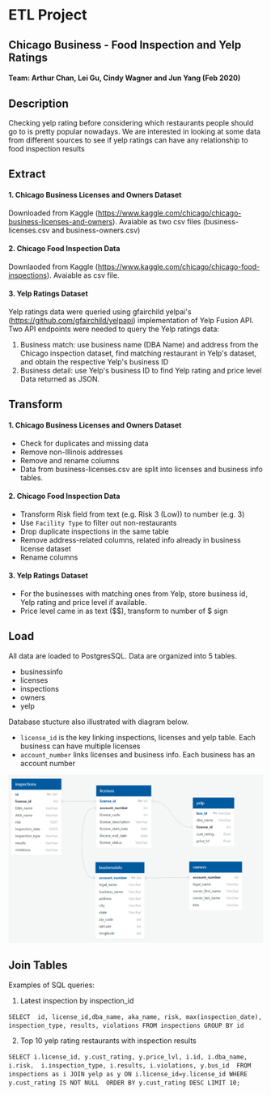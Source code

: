# ETL Project
## Chicago Business - Food Inspection and Yelp Ratings

#### Team: Arthur Chan, Lei Gu, Cindy Wagner and Jun Yang (Feb 2020)

## Description
Checking yelp rating before considering which restaurants people should go to is pretty popular nowadays. We are interested in looking at some data from different sources to see if yelp ratings can have any relationship to food inspection results

## Extract
#### 1. Chicago Business Licenses and Owners Dataset
Downloaded from Kaggle (https://www.kaggle.com/chicago/chicago-business-licenses-and-owners). Avaiable as two csv files (business-licenses.csv and business-owners.csv)

#### 2. Chicago Food Inspection Data
Downlaoded from Kaggle (https://www.kaggle.com/chicago/chicago-food-inspections). Avaiable as csv file.

#### 3. Yelp Ratings Dataset
Yelp ratings data were queried using gfairchild yelpai's (https://github.com/gfairchild/yelpapi) implementation of Yelp Fusion API. Two API endpoints were needed to query the Yelp ratings data:
1. Business match: use business name (DBA Name) and address from the Chicago inspection dataset, find matching restaurant in Yelp's dataset, and obtain the respective Yelp's business ID
2. Business detail: use Yelp's business ID to find Yelp rating and price level 
Data returned as JSON. 

## Transform
#### 1. Chicago Business Licenses and Owners Dataset
- Check for duplicates and missing data
- Remove non-Illinois addresses
- Remove and rename columns
- Data from business-licenses.csv are split into licenses and business info tables.

#### 2. Chicago Food Inspection Data
- Transform Risk field from text (e.g. Risk 3 (Low)) to number (e.g. 3)
- Use `Facility Type` to filter out non-restaurants
- Drop duplicate inspections in the same table
- Remove address-related columns, related info already in business license dataset
- Rename columns

#### 3. Yelp Ratings Dataset
- For the businesses with matching ones from Yelp, store business id, Yelp rating and price level if available.
- Price level came in as text ($$), transform to number of $ sign

## Load
All data are loaded to PostgresSQL. Data are organized into 5 tables.
- businessinfo
- licenses
- inspections
- owners
- yelp

Database stucture also illustrated with diagram below.
- `license_id` is the key linking inspections, licenses and yelp table. Each business can have multiple licenses
- `account_number` links licenses and business info. Each business has an account number

![ImageDiagram](https://github.com/Lei-Gu/ETL-Project/blob/master/DBD/snip-1.PNG)

## Join Tables
Examples of SQL queries:
1. Latest inspection by inspection_id

`SELECT  id, license_id,dba_name, aka_name, risk, max(inspection_date), inspection_type, results, violations
FROM inspections
GROUP BY id`

2. Top 10 yelp rating restaurants with inspection results

`SELECT i.license_id, y.cust_rating, y.price_lvl, i.id, i.dba_name, i.risk, 
        i.inspection_type, i.results, i.violations, y.bus_id 
FROM inspections as i
JOIN yelp as y
ON i.license_id=y.license_id
WHERE y.cust_rating IS NOT NULL 
ORDER BY y.cust_rating DESC
LIMIT 10;`
